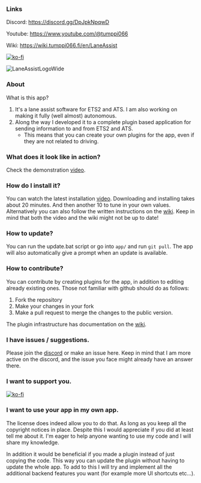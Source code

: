 ### Links

Discord: https://discord.gg/DpJpkNpqwD

Youtube: https://www.youtube.com/@tumppi066

Wiki: https://wiki.tumppi066.fi/en/LaneAssist

[![ko-fi](https://ko-fi.com/img/githubbutton_sm.svg)](https://ko-fi.com/E1E1NOC3P)

![LaneAssistLogoWide](https://github.com/Tumppi066/Euro-Truck-Simulator-2-Lane-Assist/assets/83072683/b5b048d4-69b0-4c25-b050-f52df79610c1)



### About

What is this app?
1. It's a lane assist software for ETS2 and ATS. I am also working on making it fully (well almost) autonomous.
2. Along the way I developed it to a complete plugin based application for sending information to and from ETS2 and ATS.
    - This means that you can create your own plugins for the app, even if they are not related to driving.


### What does it look like in action?

Check the demonstration [video](https://www.youtube.com/watch?v=4F5u0B70pAw).


### How do I install it?

You can watch the latest installation [video](https://www.youtube.com/watch?v=0pic0rzjvik&t=1s). Downloading and installing takes about 20 minutes. And then another 10 to tune in your own values.
Alternatively you can also follow the written instructions on the [wiki](https://wiki.tumppi066.fi/en/LaneAssist). Keep in mind that both the video and the wiki might not be up to date!


### How to update?

You can run the update.bat script or go into `app/` and run `git pull`.
The app will also automatically give a prompt when an update is available.


### How to contribute?

You can contribute by creating plugins for the app, in addition to editing already existing ones.
Those not familiar with github should do as follows:
1. Fork the repository
2. Make your changes in your fork
3. Make a pull request to merge the changes to the public version.

The plugin infrastructure has documentation on the [wiki](https://wiki.tumppi066.fi/en/LaneAssist).


### I have issues / suggestions.

Please join the [discord](https://discord.gg/DpJpkNpqwD) or make an issue here. Keep in mind that I am more active on the discord, and the issue you face might already have an answer there. 


### I want to support you.

[![ko-fi](https://ko-fi.com/img/githubbutton_sm.svg)](https://ko-fi.com/E1E1NOC3P)


### I want to use your app in my own app.

The license does indeed allow you to do that. As long as you keep all the copyright notices in place. Despite this I would appreciate if you did at least tell me about it. I'm eager to help anyone wanting to use my code and I will share my knowledge.

In addition it would be beneficial if you made a plugin instead of just copying the code. This way you can update the plugin without having to update the whole app.
To add to this I will try and implement all the additional backend features you want (for example more UI shortcuts etc...).

